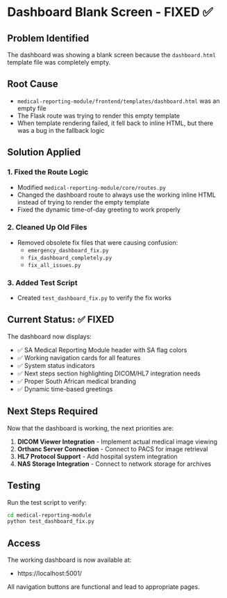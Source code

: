 # Dashboard Blank Screen - FIXED ✅

## Problem Identified
The dashboard was showing a blank screen because the `dashboard.html` template file was completely empty.

## Root Cause
- `medical-reporting-module/frontend/templates/dashboard.html` was an empty file
- The Flask route was trying to render this empty template
- When template rendering failed, it fell back to inline HTML, but there was a bug in the fallback logic

## Solution Applied

### 1. Fixed the Route Logic
- Modified `medical-reporting-module/core/routes.py`
- Changed the dashboard route to always use the working inline HTML instead of trying to render the empty template
- Fixed the dynamic time-of-day greeting to work properly

### 2. Cleaned Up Old Files
- Removed obsolete fix files that were causing confusion:
  - `emergency_dashboard_fix.py`
  - `fix_dashboard_completely.py` 
  - `fix_all_issues.py`

### 3. Added Test Script
- Created `test_dashboard_fix.py` to verify the fix works

## Current Status: ✅ FIXED

The dashboard now displays:
- ✅ SA Medical Reporting Module header with SA flag colors
- ✅ Working navigation cards for all features
- ✅ System status indicators
- ✅ Next steps section highlighting DICOM/HL7 integration needs
- ✅ Proper South African medical branding
- ✅ Dynamic time-based greetings

## Next Steps Required

Now that the dashboard is working, the next priorities are:

1. **DICOM Viewer Integration** - Implement actual medical image viewing
2. **Orthanc Server Connection** - Connect to PACS for image retrieval  
3. **HL7 Protocol Support** - Add hospital system integration
4. **NAS Storage Integration** - Connect to network storage for archives

## Testing
Run the test script to verify:
```bash
cd medical-reporting-module
python test_dashboard_fix.py
```

## Access
The working dashboard is now available at:
- https://localhost:5001/

All navigation buttons are functional and lead to appropriate pages.
